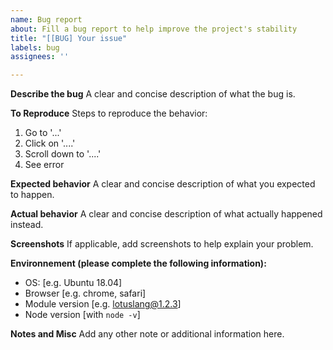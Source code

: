 ```yaml
---
name: Bug report
about: Fill a bug report to help improve the project's stability
title: "[[BUG] Your issue"
labels: bug
assignees: ''

---
```


**Describe the bug**
A clear and concise description of what the bug is.

**To Reproduce**
Steps to reproduce the behavior:
1. Go to '...'
2. Click on '....'
3. Scroll down to '....'
4. See error

**Expected behavior**
A clear and concise description of what you expected to happen.

**Actual behavior**
A clear and concise description of what actually happened instead.

**Screenshots**
If applicable, add screenshots to help explain your problem.

**Environnement (please complete the following information):**
 - OS: [e.g. Ubuntu 18.04]
 - Browser [e.g. chrome, safari]
 - Module version [e.g. lotuslang@1.2.3]
 - Node version [with `node -v`]

**Notes and Misc**
Add any other note or additional information here.
